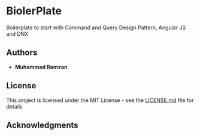 # BiolerPlate

Boilerplate to start with Command and Query Design Pattern, Angular JS and DNX 

## Authors

* **Muhammad Ramzan**

## License

This project is licensed under the MIT License - see the [LICENSE.md](LICENSE.md) file for details

## Acknowledgments

